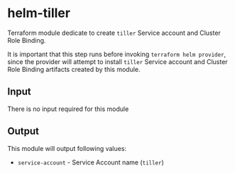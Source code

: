 # helm-tiller
Terraform module dedicate to create `tiller` Service account and Cluster Role Binding.

It is important that this step runs before invoking `terraform helm provider`, since
the provider will attempt to install `tiller` Service account and Cluster Role Binding 
artifacts created by this module.

## Input
There is no input required for this module

## Output
This module will output following values:
- `service-account` - Service Account name (`tiller`)
